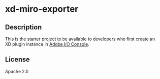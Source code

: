 # xd-miro-exporter
## Description

This is the starter project to be available to developers who first create an XD plugin instance in [Adobe I/O Console](https://console.adobe.io/plugins).

## License

Apache 2.0